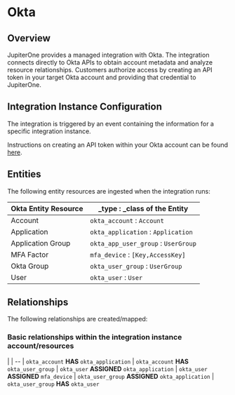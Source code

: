 # Okta

## Overview

JupiterOne provides a managed integration with Okta. The integration connects
directly to Okta APIs to obtain account metadata and analyze resource
relationships. Customers authorize access by creating an API token in your
target Okta account and providing that credential to JupiterOne.

## Integration Instance Configuration

The integration is triggered by an event containing the information for a
specific integration instance.

Instructions on creating an API token within your Okta account can be found
[here][1].

[1]: https://developer.okta.com/docs/api/getting_started/getting_a_token

## Entities

The following entity resources are ingested when the integration runs:

| Okta Entity Resource | \_type : \_class of the Entity      |
| -------------------- | ----------------------------------- |
| Account              | `okta_account` : `Account`          |
| Application          | `okta_application` : `Application`  |
| Application Group    | `okta_app_user_group` : `UserGroup` |
| MFA Factor           | `mfa_device` : `[Key,AccessKey]`    |
| Okta Group           | `okta_user_group` : `UserGroup`     |
| User                 | `okta_user` : `User`                |

## Relationships

The following relationships are created/mapped:

### Basic relationships within the integration instance account/resources

|
| --
| `okta_account` **HAS** `okta_application`
| `okta_account` **HAS** `okta_user_group`
| `okta_user` **ASSIGNED** `okta_application`
| `okta_user` **ASSIGNED** `mfa_device`
| `okta_user_group` **ASSIGNED** `okta_application`
| `okta_user_group` **HAS** `okta_user`
